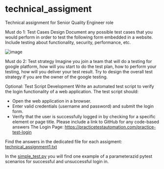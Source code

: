 # technical_assigment
Technical assignment for Senior Quality Engineer role

Must do 1: Test Cases Design
Document any possible test cases that you would perform in order to test the following form
embedded in a website. Include testing about functionality, security, performance, etc.

![image](https://github.com/user-attachments/assets/22668050-7901-438e-af25-56c6ecd08cf6)

Must do 2: Test strategy
Imagine you join a team that will do a testing for google platform, how will you start to do the
test plan, how to perform your testing, how will you deliver your test result. Try to design the
overall test strategy if you are the owner of the google testing.

Optional: Test Script Development
Write an automated test script to verify the login functionality of a web application. The test
script should:
-	Open the web application in a browser.
-	Enter valid credentials (username and password) and submit the login form.
-	Verify that the user is successfully logged in by checking for a specific element or page title.
Please include a link to GitHub for any code-based answers
The Login Page: https://practicetestautomation.com/practice-test-login

Find the answers in the dedicated file for each assigment:
[technical_assignment1.txt](https://github.com/fotisK69/technical_assigment/blob/main/technical_assignment1.txt)

In the [simple_test.py](https://github.com/fotisK69/technical_assigment/blob/main/simple_test.py) you will find one example of a parameterazid pytest scenarios for successful and unsuccessful login in.
